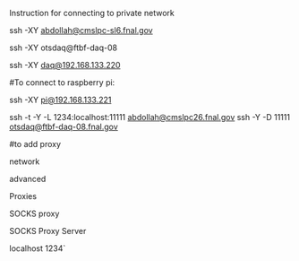 Instruction for connecting to private network

 ssh -XY abdollah@cmslpc-sl6.fnal.gov

ssh -XY otsdaq@ftbf-daq-08

ssh -XY daq@192.168.133.220


#To connect to raspberry pi:

ssh -XY pi@192.168.133.221


ssh -t -Y -L 1234:localhost:11111 abdollah@cmslpc26.fnal.gov ssh -Y -D 11111 otsdaq@ftbf-daq-08.fnal.gov


#to add proxy

network

advanced

Proxies

SOCKS proxy

SOCKS Proxy Server

localhost    1234`
